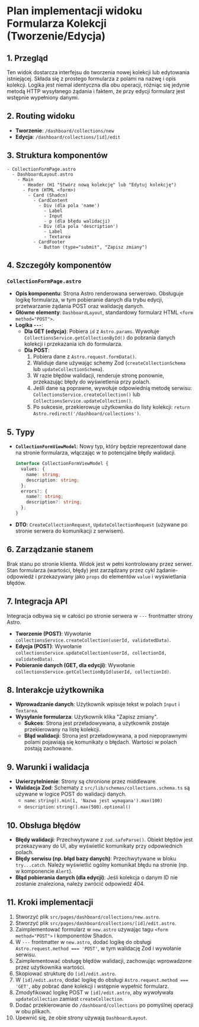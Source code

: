 # Plan implementacji widoku Formularza Kolekcji (Tworzenie/Edycja)

## 1. Przegląd
Ten widok dostarcza interfejsu do tworzenia nowej kolekcji lub edytowania istniejącej. Składa się z prostego formularza z polami na nazwę i opis kolekcji. Logika jest niemal identyczna dla obu operacji, różniąc się jedynie metodą HTTP wysyłanego żądania i faktem, że przy edycji formularz jest wstępnie wypełniony danymi.

## 2. Routing widoku
- **Tworzenie**: `/dashboard/collections/new`
- **Edycja**: `/dashboard/collections/[id]/edit`

## 3. Struktura komponentów
```
- CollectionFormPage.astro
  - DashboardLayout.astro
    - Main
      - Header (H1 "Stwórz nową kolekcję" lub "Edytuj kolekcję")
      - Form (HTML <form>)
        - Card (Shadcn)
          - CardContent
            - Div (dla pola 'name')
              - Label
              - Input
              - p (dla błędu walidacji)
            - Div (dla pola 'description')
              - Label
              - Textarea
          - CardFooter
            - Button (type="submit", "Zapisz zmiany")
```

## 4. Szczegóły komponentów
### `CollectionFormPage.astro`
- **Opis komponentu**: Strona Astro renderowana serwerowo. Obsługuje logikę formularza, w tym pobieranie danych dla trybu edycji, przetwarzanie żądania POST oraz walidację danych.
- **Główne elementy**: `DashboardLayout`, standardowy formularz HTML `<form method="POST">`.
- **Logika `---`**:
  - **Dla GET (edycja)**: Pobiera `id` z `Astro.params`. Wywołuje `CollectionsService.getCollectionById()` do pobrania danych kolekcji i przekazania ich do formularza.
  - **Dla POST**:
    1. Pobiera dane z `Astro.request.formData()`.
    2. Waliduje dane używając schemy Zod (`createCollectionSchema` lub `updateCollectionSchema`).
    3. W razie błędów walidacji, renderuje stronę ponownie, przekazując błędy do wyświetlenia przy polach.
    4. Jeśli dane są poprawne, wywołuje odpowiednią metodę serwisu: `CollectionsService.createCollection()` lub `CollectionsService.updateCollection()`.
    5. Po sukcesie, przekierowuje użytkownika do listy kolekcji: `return Astro.redirect('/dashboard/collections')`.

## 5. Typy
- **`CollectionFormViewModel`**: Nowy typ, który będzie reprezentował dane na stronie formularza, włączając w to potencjalne błędy walidacji.
  ```typescript
  interface CollectionFormViewModel {
    values: {
      name: string;
      description: string;
    };
    errors?: {
      name?: string;
      description?: string;
    };
  }
  ```
- **DTO**: `CreateCollectionRequest`, `UpdateCollectionRequest` (używane po stronie serwera do komunikacji z serwisem).

## 6. Zarządzanie stanem
Brak stanu po stronie klienta. Widok jest w pełni kontrolowany przez serwer. Stan formularza (wartości, błędy) jest zarządzany przez cykl żądanie-odpowiedź i przekazywany jako `props` do elementów `value` i wyświetlania błędów.

## 7. Integracja API
Integracja odbywa się w całości po stronie serwera w `---` frontmatter strony Astro.
- **Tworzenie (POST)**: Wywołanie `collectionsService.createCollection(userId, validatedData)`.
- **Edycja (POST)**: Wywołanie `collectionsService.updateCollection(userId, collectionId, validatedData)`.
- **Pobieranie danych (GET, dla edycji)**: Wywołanie `collectionsService.getCollectionById(userId, collectionId)`.

## 8. Interakcje użytkownika
- **Wprowadzanie danych**: Użytkownik wpisuje tekst w polach `Input` i `Textarea`.
- **Wysyłanie formularza**: Użytkownik klika "Zapisz zmiany".
  - **Sukces**: Strona jest przeładowywana, a użytkownik zostaje przekierowany na listę kolekcji.
  - **Błąd walidacji**: Strona jest przeładowywana, a pod niepoprawnymi polami pojawiają się komunikaty o błędach. Wartości w polach zostają zachowane.

## 9. Warunki i walidacja
- **Uwierzytelnienie**: Strony są chronione przez middleware.
- **Walidacja Zod**: Schematy z `src/lib/schemas/collections.schema.ts` są używane w logice POST do walidacji danych.
  - `name`: `string().min(1, 'Nazwa jest wymagana').max(100)`
  - `description`: `string().max(500).optional()`

## 10. Obsługa błędów
- **Błędy walidacji**: Przechwytywane z `zod.safeParse()`. Obiekt błędów jest przekazywany do UI, aby wyświetlić komunikaty przy odpowiednich polach.
- **Błędy serwisu (np. błąd bazy danych)**: Przechwytywane w bloku `try...catch`. Należy wyświetlić ogólny komunikat błędu na stronie (np. w komponencie `Alert`).
- **Błąd pobierania danych (dla edycji)**: Jeśli kolekcja o danym ID nie zostanie znaleziona, należy zwrócić odpowiedź 404.

## 11. Kroki implementacji
1. Stworzyć plik `src/pages/dashboard/collections/new.astro`.
2. Stworzyć plik `src/pages/dashboard/collections/[id]/edit.astro`.
3. Zaimplementować formularz w `new.astro` używając tagu `<form method="POST">` i komponentów Shadcn.
4. W `---` frontmatter w `new.astro`, dodać logikę do obsługi `Astro.request.method === 'POST'`, w tym walidację Zod i wywołanie serwisu.
5. Zaimplementować obsługę błędów walidacji, zachowując wprowadzone przez użytkownika wartości.
6. Skopiować strukturę do `[id]/edit.astro`.
7. W `[id]/edit.astro`, dodać logikę do obsługi `Astro.request.method === 'GET'`, aby pobrać dane kolekcji i wstępnie wypełnić formularz.
8. Zmodyfikować logikę POST w `[id]/edit.astro`, aby wywoływała `updateCollection` zamiast `createCollection`.
9. Dodać przekierowanie do `/dashboard/collections` po pomyślnej operacji w obu plikach.
10. Upewnić się, że obie strony używają `DashboardLayout`. 